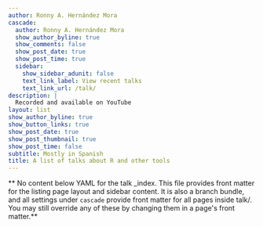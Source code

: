 ```yaml
---
author: Ronny A. Hernández Mora
cascade:
  author: Ronny A. Hernández Mora
  show_author_byline: true
  show_comments: false
  show_post_date: true
  show_post_time: true
  sidebar:
    show_sidebar_adunit: false
    text_link_label: View recent talks
    text_link_url: /talk/
description: |
  Recorded and available on YouTube
layout: list
show_author_byline: true
show_button_links: true
show_post_date: true
show_post_thumbnail: true
show_post_time: false
subtitle: Mostly in Spanish
title: A list of talks about R and other tools
---
```


** No content below YAML for the talk _index. This file provides front matter for the listing page layout and sidebar content. It is also a branch bundle, and all settings under `cascade` provide front matter for all pages inside talk/. You may still override any of these by changing them in a page's front matter.**
